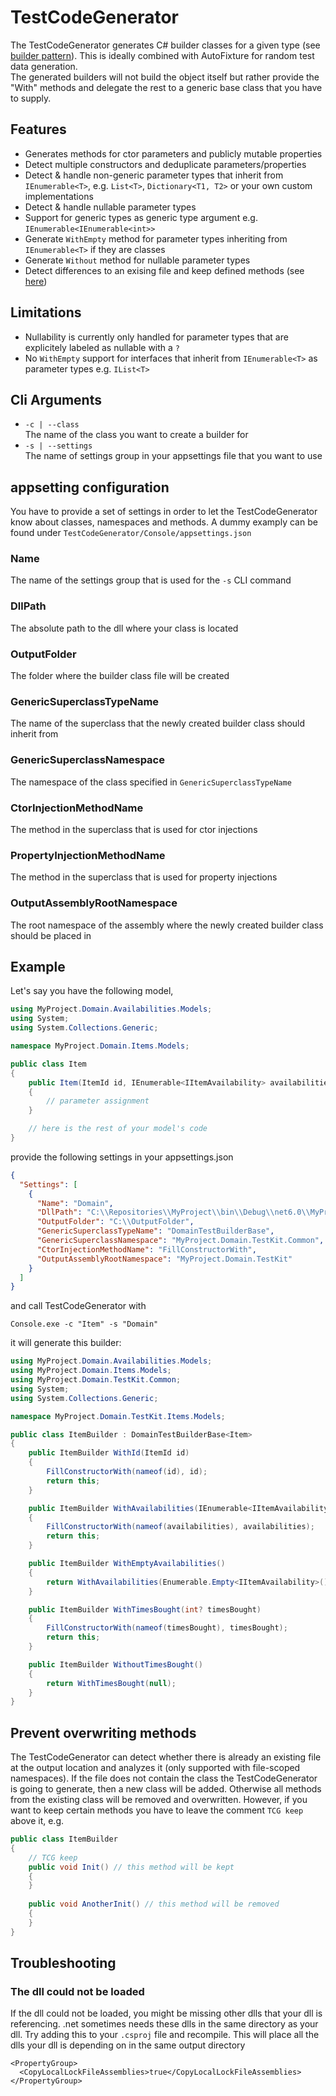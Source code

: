 # TestCodeGenerator
The TestCodeGenerator generates C# builder classes for a given type (see [builder pattern](https://refactoring.guru/design-patterns/builder)). This is ideally combined with AutoFixture for random test data generation.<br/>
The generated builders will not build the object itself but rather provide the "With" methods and delegate the rest to a generic base class that you have to supply.

## Features
- Generates methods for ctor parameters and publicly mutable properties
- Detect multiple constructors and deduplicate parameters/properties
- Detect & handle non-generic parameter types that inherit from `IEnumerable<T>`, e.g. `List<T>`, `Dictionary<T1, T2>` or your own custom implementations
- Detect & handle nullable parameter types
- Support for generic types as generic type argument e.g. `IEnumerable<IEnumerable<int>>`
- Generate `WithEmpty` method for parameter types inheriting from `IEnumerable<T>` if they are classes
- Generate `Without` method for nullable parameter types
- Detect differences to an exising file and keep defined methods (see [here](#prevent-overwriting-methods))

## Limitations
- Nullability is currently only handled for parameter types that are explicitely labeled as nullable with a `?`
- No `WithEmpty` support for interfaces that inherit from `IEnumerable<T>` as parameter types e.g. `IList<T>`

## Cli Arguments
- `-c | --class` <br/>
The name of the class you want to create a builder for
- `-s | --settings` <br/>
The name of settings group in your appsettings file that you want to use

## appsetting configuration
You have to provide a set of settings in order to let the TestCodeGenerator know about classes, namespaces and methods. A dummy examply can be found under `TestCodeGenerator/Console/appsettings.json`

### Name
The name of the settings group that is used for the `-s` CLI command

### DllPath
The absolute path to the dll where your class is located

### OutputFolder
The folder where the builder class file will be created

### GenericSuperclassTypeName
The name of the superclass that the newly created builder class should inherit from

### GenericSuperclassNamespace
The namespace of the class specified in `GenericSuperclassTypeName`

### CtorInjectionMethodName
The method in the superclass that is used for ctor injections

### PropertyInjectionMethodName
The method in the superclass that is used for property injections

### OutputAssemblyRootNamespace
The root namespace of the assembly where the newly created builder class should be placed in


## Example
Let's say you have the following model,

```c#
using MyProject.Domain.Availabilities.Models;
using System;
using System.Collections.Generic;

namespace MyProject.Domain.Items.Models;

public class Item
{
    public Item(ItemId id, IEnumerable<IItemAvailability> availabilities, int? timesBought)
    {
        // parameter assignment
    }

    // here is the rest of your model's code
}
```

provide the following settings in your appsettings.json

```json
{
  "Settings": [
    {
      "Name": "Domain",
      "DllPath": "C:\\Repositories\\MyProject\\bin\\Debug\\net6.0\\MyProject.Domain.dll",
      "OutputFolder": "C:\\OutputFolder",
      "GenericSuperclassTypeName": "DomainTestBuilderBase",
      "GenericSuperclassNamespace": "MyProject.Domain.TestKit.Common",
      "CtorInjectionMethodName": "FillConstructorWith",
      "OutputAssemblyRootNamespace": "MyProject.Domain.TestKit"
    }
  ]
}
```

and call TestCodeGenerator with

```
Console.exe -c "Item" -s "Domain"
```

it will generate this builder:

```c#
using MyProject.Domain.Availabilities.Models;
using MyProject.Domain.Items.Models;
using MyProject.Domain.TestKit.Common;
using System;
using System.Collections.Generic;

namespace MyProject.Domain.TestKit.Items.Models;

public class ItemBuilder : DomainTestBuilderBase<Item>
{
    public ItemBuilder WithId(ItemId id)
    {
        FillConstructorWith(nameof(id), id);
        return this;
    }

    public ItemBuilder WithAvailabilities(IEnumerable<IItemAvailability> availabilities)
    {
        FillConstructorWith(nameof(availabilities), availabilities);
        return this;
    }

    public ItemBuilder WithEmptyAvailabilities()
    {
        return WithAvailabilities(Enumerable.Empty<IItemAvailability>());
    }

    public ItemBuilder WithTimesBought(int? timesBought)
    {
        FillConstructorWith(nameof(timesBought), timesBought);
        return this;
    }

    public ItemBuilder WithoutTimesBought()
    {
        return WithTimesBought(null);
    }
}
```

## Prevent overwriting methods
The TestCodeGenerator can detect whether there is already an existing file at the output location and analyzes it (only supported with file-scoped namespaces). If the file does not contain the class the TestCodeGenerator is going to generate, then a new class will be added. Otherwise all methods from the existing class will be removed and overwritten. However, if you want to keep certain methods you have to leave the comment `TCG keep` above it, e.g.
```cs
public class ItemBuilder
{
    // TCG keep
    public void Init() // this method will be kept
    {
    }
    
    public void AnotherInit() // this method will be removed
    {
    }
}
```

## Troubleshooting

### The dll could not be loaded
If the dll could not be loaded, you might be missing other dlls that your dll is referencing. .net sometimes needs these dlls in the same directory as your dll. Try adding this to your `.csproj` file and recompile. This will place all the dlls your dll is depending on in the same output directory
```
<PropertyGroup>
  <CopyLocalLockFileAssemblies>true</CopyLocalLockFileAssemblies>
</PropertyGroup>
```